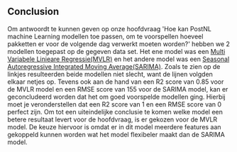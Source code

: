## Conclusion

Om antwoordt te kunnen geven op onze hoofdvraag 'Hoe kan PostNL machine Learning modellen toe passen, om te voorspellen hoeveel pakketten er voor de volgende dag verwerkt moeten worden?' hebben we 2 modellen toegepast op de gegeven data set. Het ene model was een [Multi Variabele Linieare Regressie(MVLR)](https://github.com/Emir-Acikgoz-50/Minor-Data-Science/blob/main/Notebook%20Bewijzen/visualisatie%20MVLR%201.PNG) en het andere model was een [Seasonal Autoregressive Integrated Moving Average(SARIMA)](https://github.com/Emir-Acikgoz-50/Minor-Data-Science/blob/main/Notebook%20Bewijzen/visualisatie%20sarima.PNG). Zoals te zien op de linkjes resulteerden beide modellen niet slecht, want de lijnen volgden elkaar netjes op. Tevens ook aan de hand van een R2 score van 0.85 voor de MVLR model en een RMSE score van 155 voor de SARIMA model, kan er geconcludeerd worden dat het om goed voorspelde modellen ging. Hierbij moet je veronderstellen dat een R2 score van 1 en een RMSE score van 0 perfect zijn.
Om tot een uiteindelijke conclusie te komen welke model een betere resultaat levert voor de hoofdvraag, is er gekozen voor de MVLR model. De keuze hiervoor is omdat er in dit model meerdere features aan gekoppeld kunnen worden wat het model flexibeler maakt dan de SARIMA model.

